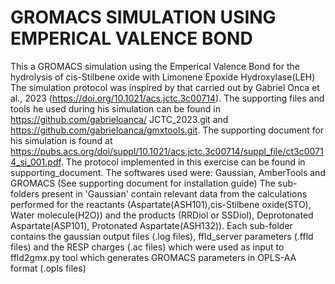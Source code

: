 # GROMACS SIMULATION USING EMPERICAL VALENCE BOND
This a GROMACS simulation using the Emperical Valence Bond for the hydrolysis of cis-Stilbene oxide with Limonene Epoxide Hydroxylase(LEH)
The simulation protocol was inspired by that carried out by Gabriel Onca et al., 2023 (https://doi.org/10.1021/acs.jctc.3c00714). The supporting files and tools he used during his simulation can be found in https://github.com/gabrieloanca/ JCTC_2023.git and https://github.com/gabrieloanca/gmxtools.git. The supporting document for his simulation is found at https://pubs.acs.org/doi/suppl/10.1021/acs.jctc.3c00714/suppl_file/ct3c00714_si_001.pdf.
The protocol implemented in this exercise can be found in supporting_document.
The softwares used were: Gaussian, AmberTools and GROMACS (See supporting document for installation guide)
The sub-folders present in 'Gaussian' contain relevant data from the calculations  performed for the reactants (Aspartate(ASH101),cis-Stilbene oxide(STO), Water molecule(H2O)) and the products (RRDiol or SSDiol), Deprotonated Aspartate(ASP101), Protonated Aspartate(ASH132)). Each sub-folder contains the gaussian output files (.log files), ffld_server parameters (.ffld files) and the RESP charges (.ac files) which were used as input to ffld2gmx.py tool which generates GROMACS parameters in OPLS-AA format (.opls files)
